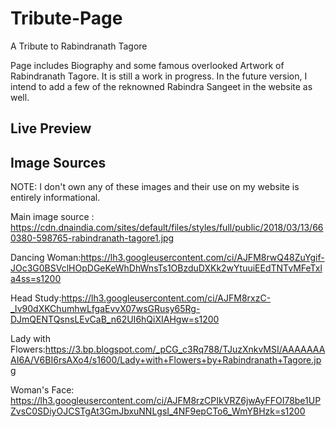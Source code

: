 # Tribute-Page
A Tribute to Rabindranath Tagore

Page includes Biography and some famous overlooked Artwork of Rabindranath Tagore.
It is still a work in progress. In the future version, I intend to add a few of the reknowned Rabindra Sangeet in the website as well.

## Live Preview
## Image Sources

NOTE: I don't own any of these images and their use on my website is entirely informational.

Main image source : https://cdn.dnaindia.com/sites/default/files/styles/full/public/2018/03/13/660380-598765-rabindranath-tagore1.jpg

Dancing Woman:https://lh3.googleusercontent.com/ci/AJFM8rwQ48ZuYgif-JOc3G0BSVclHOpDGeKeWhDhWnsTs1OBzduDXKk2wYtuuiEEdTNTvMFeTxla4ss=s1200

Head Study:https://lh3.googleusercontent.com/ci/AJFM8rxzC-_Iv90dXKChumhwLfgaEvvX07wsGRusy65Rg-DJmQENTQsnsLEvCaB_n62UI6hQiXIAHgw=s1200

Lady with Flowers:https://3.bp.blogspot.com/_pCG_c3Rq788/TJuzXnkvMSI/AAAAAAAAI6A/V6BI6rsAXo4/s1600/Lady+with+Flowers+by+Rabindranath+Tagore.jpg

Woman's Face: https://lh3.googleusercontent.com/ci/AJFM8rzCPIkVRZ6jwAyFFOI78be1UPZvsC0SDiyOJCSTgAt3GmJbxuNNLgsI_4NF9epCTo6_WmYBHzk=s1200


